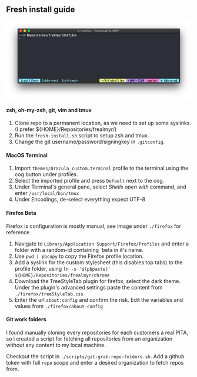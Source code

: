 ## Fresh install guide

![Alt text](example.png?raw=true "Terminal example")

#### zsh, oh-my-zsh, git, vim and tmux
1. Clone repo to a permanent location, as we need to set up some syslinks. (I prefer ${HOME}/Repositories/frealmyr/)
2. Run the `fresh-install.sh` script to setup zsh and tmux.
3. Change the git username/password/signingkey in `.gitconfig`.

#### MacOS Terminal
1. Import `themes/Dracula_custom.terminal` profile to the terminal using the cog button under profiles.
2. Select the imported profile and press `Default` next to the cog.
3. Under Terminal's general pane, select *Shells open with* command, and enter `/usr/local/bin/tmux`
4. Under Encodings, de-select everything expect UTF-8

#### Firefox Beta
Firefox is configuration is mostly manual, see image under `./firefox` for reference

1. Navigate to `Library/Application Support/Firefox/Profiles` and enter a folder with a random-id containing `beta in it's name.
2. Use `pwd | pbcopy` to copy the Firefox profile location.
3. Add a syslink for the custom stylesheet (this disables top tabs) to the profile folder, using `ln -s '$(pbpaste)' ${HOME}/Repositories/frealmyr/chrome`
4. Download the TreeStyleTab plugin for firefox, select the dark theme. Under the plugin's advanced settings paste the content from `./firefox/treeStyleTab.css`
5. Enter the url `about:config` and confirm the risk. Edit the variables and values from `./firefox/about-config`

#### Git work folders
I found manually cloning every repositories for each customers a real PITA, so i created a script for fetching all repositories from an organization without any content to my local machine.

Checkout the script in `./scripts/git-grab-repo-folders.sh`. Add a github token with full `repo` scope and enter a desired organization to fetch repos from. 
